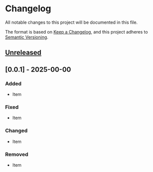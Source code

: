 <!-- markdownlint-disable MD024 -->

# Changelog

All notable changes to this project will be documented in this file.

The format is based on [Keep a Changelog](https://keepachangelog.com/en/1.0.0/), and this project
adheres to [Semantic Versioning](https://semver.org/spec/v2.0.0.html).

## [Unreleased]

## [0.0.1] - 2025-00-00

### Added

- Item

### Fixed

- Item

### Changed

- Item

### Removed

- Item

[unreleased]: https://github.com/Tatsh/baldwin/-/compare/v{settings.version}...HEAD
